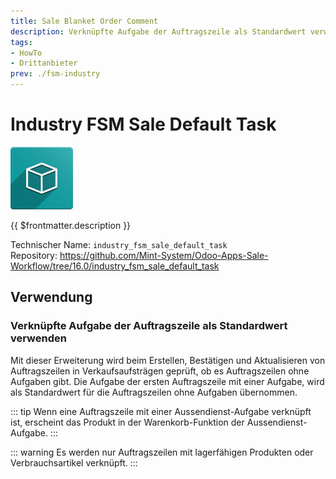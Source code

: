 ```yaml
---
title: Sale Blanket Order Comment
description: Verknüpfte Aufgabe der Auftragszeile als Standardwert verwenden
tags:
- HowTo
- Drittanbieter
prev: ./fsm-industry
---
```

# Industry FSM Sale Default Task
![icon_oms_box](assets/icon_oms_box.png)

{{ $frontmatter.description }}

Technischer Name: `industry_fsm_sale_default_task`\
Repository: <https://github.com/Mint-System/Odoo-Apps-Sale-Workflow/tree/16.0/industry_fsm_sale_default_task>

## Verwendung

### Verknüpfte Aufgabe der Auftragszeile als Standardwert verwenden

Mit dieser Erweiterung wird beim Erstellen, Bestätigen und Aktualisieren von Auftragszeilen in Verkaufsaufsträgen geprüft, ob es Auftragszeilen ohne Aufgaben gibt. Die Aufgabe der ersten Auftragszeile mit einer Aufgabe, wird als Standardwert für die Auftragszeilen ohne Aufgaben übernommen.

::: tip
Wenn eine Auftragszeile mit einer Aussendienst-Aufgabe verknüpft ist, erscheint das Produkt in der Warenkorb-Funktion der Aussendienst-Aufgabe.
:::

::: warning
Es werden nur Auftragszeilen mit lagerfähigen Produkten oder Verbrauchsartikel verknüpft.
:::